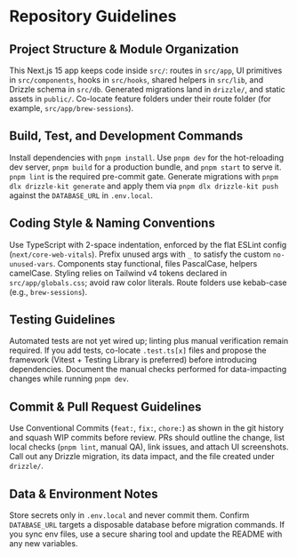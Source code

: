# Repository Guidelines

## Project Structure & Module Organization
This Next.js 15 app keeps code inside `src/`: routes in `src/app`, UI primitives in `src/components`, hooks in `src/hooks`, shared helpers in `src/lib`, and Drizzle schema in `src/db`. Generated migrations land in `drizzle/`, and static assets in `public/`. Co-locate feature folders under their route folder (for example, `src/app/brew-sessions`).

## Build, Test, and Development Commands
Install dependencies with `pnpm install`. Use `pnpm dev` for the hot-reloading dev server, `pnpm build` for a production bundle, and `pnpm start` to serve it. `pnpm lint` is the required pre-commit gate. Generate migrations with `pnpm dlx drizzle-kit generate` and apply them via `pnpm dlx drizzle-kit push` against the `DATABASE_URL` in `.env.local`.

## Coding Style & Naming Conventions
Use TypeScript with 2-space indentation, enforced by the flat ESLint config (`next/core-web-vitals`). Prefix unused args with `_` to satisfy the custom `no-unused-vars`. Components stay functional, files PascalCase, helpers camelCase. Styling relies on Tailwind v4 tokens declared in `src/app/globals.css`; avoid raw color literals. Route folders use kebab-case (e.g., `brew-sessions`).

## Testing Guidelines
Automated tests are not yet wired up; linting plus manual verification remain required. If you add tests, co-locate `.test.ts[x]` files and propose the framework (Vitest + Testing Library is preferred) before introducing dependencies. Document the manual checks performed for data-impacting changes while running `pnpm dev`.

## Commit & Pull Request Guidelines
Use Conventional Commits (`feat:`, `fix:`, `chore:`) as shown in the git history and squash WIP commits before review. PRs should outline the change, list local checks (`pnpm lint`, manual QA), link issues, and attach UI screenshots. Call out any Drizzle migration, its data impact, and the file created under `drizzle/`.

## Data & Environment Notes
Store secrets only in `.env.local` and never commit them. Confirm `DATABASE_URL` targets a disposable database before migration commands. If you sync env files, use a secure sharing tool and update the README with any new variables.
